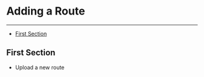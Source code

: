 # Adding a Route

---

- [First Section](#section-1)

<a name="section-1"></a>
## First Section

- Upload a new route
